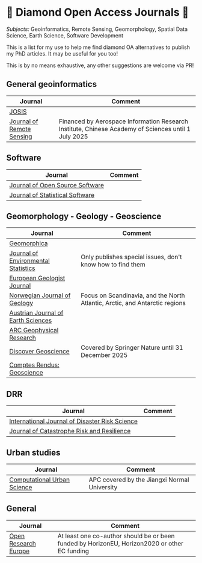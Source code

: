 # 💎 Diamond Open Access Journals 💎 

*Subjects:* Geoinformatics, Remote Sensing, Geomorphology, Spatial Data Science, Earth Science, Software Development

This is a list for my use to help me find diamond OA alternatives to publish my PhD articles.
It may be useful for you too!

This is by no means exhaustive, any other suggestions are welcome via PR!

## General geoinformatics 

| **Journal**                                                                                | **Comment**                                                                                          |
|--------------------------------------------------------------------------------------------|------------------------------------------------------------------------------------------------------|
| [JOSIS](https://josis.org/index.php/josis/index)                                           |                                                                                                      |
| [Journal of Remote Sensing](https://spj.science.org/journal/remotesensing)                 | Financed by  Aerospace Information Research Institute, Chinese Academy of Sciences until 1 July 2025 |

## Software

| **Journal**                                                                                | **Comment**                                                                                          |
|--------------------------------------------------------------------------------------------|------------------------------------------------------------------------------------------------------|
| [Journal of Open Source Software](https://joss.theoj.org/)                                 |                                                                                                      |
| [Journal of Statistical Software](https://www.jstatsoft.org/index)                         |                                                                                                      |

## Geomorphology - Geology - Geoscience

| **Journal**                                                                                | **Comment**                                                                                          |
|--------------------------------------------------------------------------------------------|------------------------------------------------------------------------------------------------------|
| [Geomorphica](https://sites.google.com/view/geomorphica)                                   |                                                                                                      |
| [Journal of Environmental Statistics](http://www.jenvstat.org/)                            | Only publishes special issues, don't know how to find them                                           |
| [European Geologist Journal](https://eurogeologists.eu/journal/)                           |                                                                                                      |
| [Norwegian Journal of Geology](https://njg.geologi.no/)                                    | Focus on Scandinavia, and the North Atlantic, Arctic, and Antarctic regions                          |
| [Austrian Journal of Earth Sciences](https://www.ajes.at/)                                 |                                                                                                      |
| [ARC Geophysical Research](https://janeway.uncpress.org/ARC-GR/)                           |                                                                                                      |
| [Discover Geoscience](https://link.springer.com/journal/44288/)                            | Covered by Springer Nature until 31 December 2025                                                    |
| [Comptes Rendus: Geoscience](https://comptes-rendus.academie-sciences.fr/geoscience/)      |                                                                                                      |

## DRR

| **Journal**                                                                                | **Comment**                                                                                          |
|--------------------------------------------------------------------------------------------|------------------------------------------------------------------------------------------------------|
| [International Journal of Disaster Risk Science](https://link.springer.com/journal/13753/) |                                                                                                      |
| [Journal of Catastrophe Risk and Resilience](https://journalofcrr.com/research/)           |                                                                                                      |

## Urban studies

| **Journal**                                                                                | **Comment**                                                                                          |
|--------------------------------------------------------------------------------------------|------------------------------------------------------------------------------------------------------|
| [Computational Urban Science](https://link.springer.com/journal/43762/)                    |  APC covered by the Jiangxi Normal University                                                        |

## General

| **Journal**                                                                                | **Comment**                                                                                          |
|--------------------------------------------------------------------------------------------|------------------------------------------------------------------------------------------------------|
| [Open Research Europe](https://open-research-europe.ec.europa.eu/)                         | At least one co-author should be or been funded by HorizonEU, Horizon2020 or other EC funding        |
